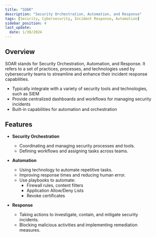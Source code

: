 ```yaml
---
title: "SOAR"
description: "Security Orchestration, Automation, and Response"
tags: [Security, Cybersecurity, Incident Response, Automation]
sidebar_position: 4
last_update:
  date: 1/30/2024
---
```





## Overview 

SOAR stands for Security Orchestration, Automation, and Response. It refers to a set of practices, processes, and technologies used by cybersecurity teams to streamline and enhance their incident response capabilities.

- Typically integrate with a variety of security tools and technologies, such as SIEM
- Provide centralized dashboards and workflows for managing security incidents
- Built-in capabilities for automation and orchestration

## Features

- **Security Orchestration**
  - Coordinating and managing security processes and tools.
  - Defining workflows and assigning tasks across teams.
  
- **Automation**
  - Using technology to automate repetitive tasks.
  - Improving response times and reducing human error.
  - Use playbooks to automate:
    - Firewall rules, content filters
    - Application Allow/Deny Lists
    - Revoke certificates
  
- **Response**
  - Taking actions to investigate, contain, and mitigate security incidents.
  - Blocking malicious activities and implementing remediation measures.
